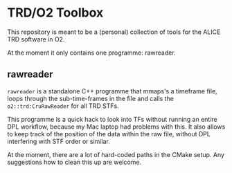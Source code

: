 TRD/O2 Toolbox
==============

This repository is meant to be a (personal) collection of tools for the ALICE
TRD software in O2.

At the moment it only contains one programme: rawreader.

rawreader
---------

`rawreader` is a standalone C++ programme that mmaps's a timeframe file, loops
through the sub-time-frames in the file and calls the `o2::trd:CruRawReader`
for all TRD STFs.

This programme is a quick hack to look into TFs without running an entire DPL
workflow, because my Mac laptop had problems with this. It also allows to keep
track of the position of the data within the raw file, without DPL interfering
with STF order or similar.

At the moment, there are a lot of hard-coded paths in the CMake setup. Any
suggestions how to clean this up are welcome.
